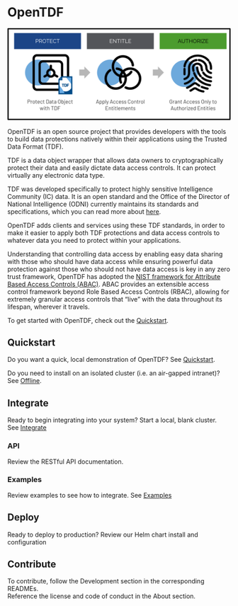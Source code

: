 # OpenTDF 

![](resource/opentdf_overview.png)

OpenTDF is an open source project that provides developers with the tools to build data protections natively within their applications using the Trusted Data Format (TDF). 

TDF is a data object wrapper that allows data owners to cryptographically protect their data and easily dictate data access controls. It can protect virtually any electronic data type.

TDF was developed specifically to protect highly sensitive Intelligence Community (IC) data. It is an open standard and the Office of the Director of National Intelligence (ODNI) currently maintains its standards and specifications, which you can read more about [here](https://www.dni.gov/index.php/who-we-are/organizations/ic-cio/ic-cio-related-menus/ic-cio-related-links/ic-technical-specifications/trusted-data-format). 

OpenTDF adds clients and services using these TDF standards, in order to make it easier to apply both TDF protections and data access controls to whatever data you need to protect within your applications. 

Understanding that controlling data access by enabling easy data sharing with those who should have data access while ensuring powerful data protection against those who should not have data access is key in any zero trust framework, OpenTDF has adopted the [NIST framework for Attribute Based Access Controls (ABAC)](https://csrc.nist.gov/publications/detail/sp/800-162/final). ABAC provides an extensible access control framework beyond Role Based Access Controls (RBAC), allowing for extremely granular access controls that “live” with the data throughout its lifespan, wherever it travels. 

To get started with OpenTDF, check out the [Quickstart](quickstart). 

## Quickstart

Do you want a quick, local demonstration of OpenTDF? See [Quickstart](quickstart).

Do you need to install on an isolated cluster (i.e. an air-gapped intranet)? See [Offline](examples/offline).

## Integrate

Ready to begin integrating into your system?  Start a local, blank cluster.   
See [Integrate](integrate)


### API

Review the RESTful API documentation.

### Examples

Review examples to see how to integrate. See [Examples](examples)

## Deploy

Ready to deploy to production? Review our Helm chart install and configuration

## Contribute

To contribute, follow the Development section in the corresponding READMEs.   
Reference the license and code of conduct in the About section.
